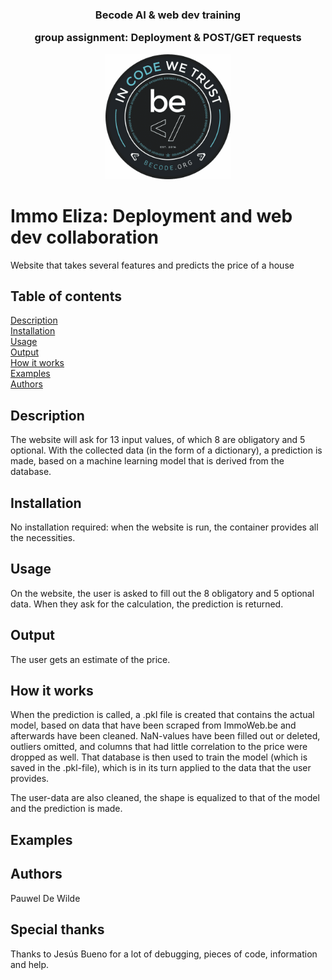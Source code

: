 <div align = "center">

<h3>Becode AI & web dev training

group assignment: Deployment & POST/GET requests</h3>


<img width = "200" src = /assets/BeCode_Logo.png>
</div>

# Immo Eliza: Deployment and web dev collaboration
Website that takes several features and predicts the price of a house

## Table of contents
[Description](#Description)  
[Installation](#Installation)  
[Usage](#Usage)  
[Output](#Output)  
[How it works](#How-it-works)  
[Examples](#Examples)  
[Authors](#Authors)

## Description
The website will ask for 13 input values, of which 8 are obligatory and 5 optional. With the collected data (in the form of a dictionary), a prediction is made, based on a machine learning model that is derived from the database.

## Installation
No installation required: when the website is run, the container provides all the necessities.

## Usage
On the website, the user is asked to fill out the 8 obligatory and 5 optional data. When they ask for the calculation, the prediction is returned.

## Output
The user gets an estimate of the price.

## How it works

When the prediction is called, a .pkl file is created that contains the actual model, based on data that have been scraped from ImmoWeb.be and afterwards have been cleaned. NaN-values have been filled out or deleted, outliers omitted, and columns that had little correlation to the price were dropped as well. That database is then used to train the model (which is saved in the .pkl-file), which is in its turn applied to the data that the user provides.

The user-data are also cleaned, the shape is equalized to that of the model and the prediction is made.

## Examples

## Authors
Pauwel De Wilde

## Special thanks
Thanks to Jesús Bueno for a lot of debugging, pieces of code, information and help.